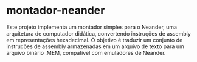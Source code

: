 # montador-neander
Este projeto implementa um montador simples para o Neander, uma arquitetura de computador didática, convertendo instruções de assembly em representações hexadecimal. O objetivo é traduzir um conjunto de instruções de assembly armazenadas em um arquivo de texto para um arquivo binário .MEM, compatível com emuladores de Neander.
